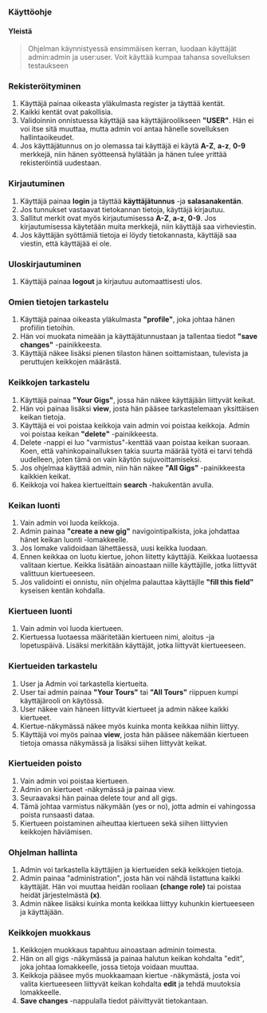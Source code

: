 ### Käyttöohje

#### Yleistä
> Ohjelman käynnistyessä ensimmäisen kerran, luodaan käyttäjät admin:admin ja user:user. Voit käyttää kumpaa tahansa sovelluksen testaukseen

### Rekisteröityminen

1. Käyttäjä painaa oikeasta yläkulmasta register ja täyttää kentät. 
2. Kaikki kentät ovat pakollisia. 
3. Validoinnin onnistuessa käyttäjä saa käyttäjäroolikseen __"USER"__. Hän ei voi itse sitä muuttaa, mutta admin voi antaa hänelle sovelluksen hallintaoikeudet. 
4. Jos käyttäjätunnus on jo olemassa tai käyttäjä ei käytä __A-Z__, __a-z__, __0-9__ merkkejä, niin hänen syötteensä hylätään ja hänen tulee yrittää rekisteröintiä uudestaan. 

### Kirjautuminen

1. Käyttäjä painaa __login__ ja täyttää __käyttäjätunnus__ -ja __salasanakentän__. 
2. Jos tunnukset vastaavat tietokannan tietoja, käyttäjä kirjautuu.
3. Sallitut merkit ovat myös kirjautumisessa __A-Z__, __a-z__, __0-9__. Jos kirjautumisessa käytetään muita merkkejä, niin käyttäjä saa virheviestin. 
4. Jos käyttäjän  syöttämiä tietoja ei löydy tietokannasta, käyttäjä saa viestin, että käyttäjää ei ole. 

### Uloskirjautuminen

1. Käyttäjä painaa __logout__ ja kirjautuu automaattisesti ulos. 

### Omien tietojen tarkastelu

1. Käyttäjä painaa oikeasta yläkulmasta __"profile"__, joka johtaa hänen profiilin tietoihin. 
2. Hän voi muokata nimeään ja käyttäjätunnustaan ja tallentaa tiedot __"save changes"__ -painikkeesta. 
3. Käyttäjä näkee lisäksi pienen tilaston hänen soittamistaan, tulevista ja peruttujen keikkojen määrästä. 


### Keikkojen tarkastelu

1. Käyttäjä painaa __"Your Gigs"__, jossa hän näkee käyttäjään liittyvät keikat. 
2. Hän voi painaa lisäksi __view__, josta hän pääsee tarkastelemaan yksittäisen keikan tietoja. 
3. Käyttäjä ei voi poistaa keikkoja vain admin voi poistaa keikkoja. Admin voi poistaa keikan __"delete"__ -painikkeesta. 
4. Delete -nappi ei luo "varmistus"-kenttää vaan poistaa keikan suoraan. Koen, että vahinkopainalluksen takia suurta määrää työtä ei tarvi tehdä uudelleen, joten tämä on vain käytön sujuvoittamiseksi. 
4. Jos ohjelmaa käyttää admin, niin hän näkee __"All Gigs"__ -painikkeesta kaikkien keikat. 
5. Keikkoja voi hakea kiertueittain __search__ -hakukentän avulla. 

### Keikan luonti

1. Vain admin voi luoda keikkoja. 
2. Admin painaa __"create a new gig"__ navigointipalkista, joka johdattaa hänet keikan luonti -lomakkeelle. 
3. Jos lomake validoidaan lähettäessä, uusi keikka luodaan. 
4. Ennen keikkaa on luotu kiertue, johon liitetty käyttäjiä. Keikkaa luotaessa valitaan kiertue. Keikka lisätään ainoastaan niille käyttäjille, jotka liittyvät valittuun kiertueeseen. 
5. Jos validointi ei onnistu, niin ohjelma palauttaa käyttäjlle __"fill this field"__ kyseisen kentän kohdalla. 


### Kiertueen luonti

1. Vain admin voi luoda kiertueen.
2. Kiertuessa luotaessa määritetään kiertueen nimi, aloitus -ja lopetuspäivä. Lisäksi merkitään käyttäjät, jotka liittyvät kiertueeseen. 


### Kiertueiden tarkastelu

1. User ja Admin voi tarkastella kiertueita.
2. User tai admin painaa __"Your Tours"__ tai __"All Tours"__ riippuen kumpi käyttäjärooli on käytössä. 
2. User näkee vain häneen liittyvät kiertueet ja admin näkee kaikki kiertueet. 
3. Kiertue-näkymässä näkee myös kuinka monta keikkaa niihin liittyy. 
4. Käyttäjä voi myös painaa __view__, josta hän pääsee näkemään kiertueen tietoja omassa näkymässä ja lisäksi siihen liittyvät keikat. 


### Kiertueiden poisto

1. Vain admin voi poistaa kiertueen. 
2. Admin on kiertueet -näkymässä ja painaa view. 
3. Seuraavaksi hän painaa delete tour and all gigs. 
4. Tämä johtaa varmistus näkymään (yes or no), jotta admin ei vahingossa poista runsaasti dataa. 
5. Kiertueen poistaminen aiheuttaa kiertueen sekä siihen liittyvien keikkojen häviämisen. 


### Ohjelman hallinta

1. Admin voi tarkastella käyttäjien ja kiertueiden sekä keikkojen tietoja. 
2. Admin painaa "administration", josta hän voi nähdä listattuna kaikki käyttäjät. Hän voi muuttaa heidän rooliaan __(change role)__ tai poistaa heidät järjestelmästä __(x)__. 
3. Admin näkee lisäksi kuinka monta keikkaa liittyy kuhunkin kiertueeseen ja käyttäjään. 



### Keikkojen muokkaus

1. Keikkojen muokkaus tapahtuu ainoastaan adminin toimesta. 
2. Hän on all gigs -näkymässä ja painaa halutun keikan kohdalta "edit", joka johtaa lomakkeelle, jossa tietoja voidaan muuttaa. 
3. Keikkoja pääsee myös muokkaamaan kiertue -näkymästä, josta voi valita kiertueeseen liittyvät keikan kohdalta __edit__ ja tehdä muutoksia lomakkeelle. 
3. __Save changes__ -nappulalla tiedot päivittyvät tietokantaan. 

